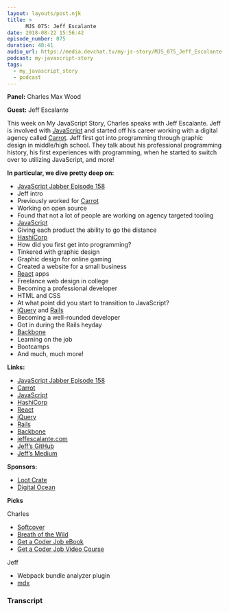 ```yaml
---
layout: layouts/post.njk
title: >
      MJS 075: Jeff Escalante
date: 2018-08-22 15:56:42
episode_number: 075
duration: 48:41
audio_url: https://media.devchat.tv/my-js-story/MJS_075_Jeff_Escalante.mp3
podcast: my-javascript-story
tags: 
  - my_javascript_story
  - podcast
---
```


 **Panel:** Charles Max Wood

**Guest:** Jeff Escalante

This week on My JavaScript Story, Charles speaks with Jeff Escalante. Jeff is involved with [JavaScript](https://www.javascript.com/) and started off his career working with a digital agency called [Carrot](https://carrot.is/). Jeff first got into programming through graphic design in middle/high school. They talk about his professional programming history, his first experiences with programming, when he started to switch over to utilizing JavaScript, and more!

**In particular, we dive pretty deep on:**

- [JavaScript Jabber Episode 158](https://devchat.tv/js-jabber/158-jsj-roots-with-jeff-escalante/)
- Jeff intro
- Previously worked for [Carrot](https://carrot.is/)
- Working on open source
- Found that not a lot of people are working on agency targeted tooling
- [JavaScript](https://www.javascript.com/)
- Giving each product the ability to go the distance
- [HashiCorp](https://www.hashicorp.com/)
- How did you first get into programming?
- Tinkered with graphic design
- Graphic design for online gaming
- Created a website for a small business
- [React](https://reactjs.org/) apps
- Freelance web design in college
- Becoming a professional developer
- HTML and CSS
- At what point did you start to transition to JavaScript?
- [jQuery](https://jquery.com/) and [Rails](https://rubyonrails.org/)
- Becoming a well-rounded developer
- Got in during the Rails heyday
- [Backbone](http://backbonejs.org/)
- Learning on the job
- Bootcamps
- And much, much more!

**Links:**

- [JavaScript Jabber Episode 158](https://devchat.tv/js-jabber/158-jsj-roots-with-jeff-escalante/)
- [Carrot](https://carrot.is/)
- [JavaScript](https://www.javascript.com/)
- [HashiCorp](https://www.hashicorp.com/)
- [React](https://reactjs.org/)
- [jQuery](https://jquery.com/)
- [Rails](https://rubyonrails.org/)
- [Backbone](http://backbonejs.org/)
- [jeffescalante.com](https://jeffescalante.com/)
- [Jeff’s GitHub](https://github.com/jescalan)
- [Jeff’s Medium](https://medium.com/@jescalan)

**Sponsors:**

- [Loot Crate](https://www.lootcrate.com/)
- [Digital Ocean](https://www.digitalocean.com)

**Picks**

Charles

- [Softcover](https://www.softcover.io/)
- [Breath of the Wild](https://www.zelda.com/breath-of-the-wild/)
- [Get a Coder Job eBook](https://devchat.tv/store/get-a-coder-job-ebook/)
- [Get a Coder Job Video Course](https://devchat.tv/store/get-a-coder-job-video-course/)

Jeff

- Webpack bundle analyzer plugin
- [mdx](https://github.com/mdx-js/mdx)


### Transcript


